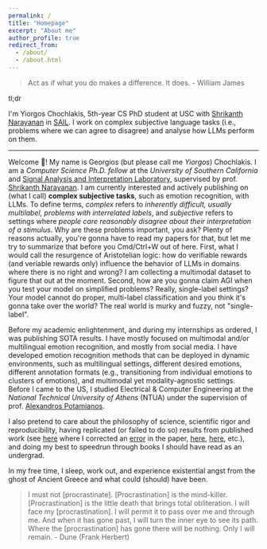 ```yaml
---
permalink: /
title: "Homepage"
excerpt: "About me"
author_profile: true
redirect_from: 
  - /about/
  - /about.html
---
```


> Act as if what you do makes a difference. It does.
\- William James

tl;dr

I'm Yiorgos Chochlakis, 5th-year CS PhD student at USC with [Shrikanth Narayanan](https://sail.usc.edu/people/shri.php) in [SAIL](https://sail.usc.edu/). I work on complex subjective language tasks (i.e., problems where we can agree to disagree) and analyse how LLMs perform on them.

---

Welcome 👋! My name is Georgios (but please call me *Yiorgos*) Chochlakis. I am a *Computer Science Ph.D. fellow* at the *University of Southern California* and [Signal Analysis and Interpretation Laboratory](https://sail.usc.edu/), supervised by prof. [Shrikanth Narayanan](https://sail.usc.edu/people/shri.php). I am currently interested and actively publishing on (what I call) **complex subjective tasks**, such as emotion recognition, with LLMs. To define terms, *complex* refers to *inherently difficult, usually multilabel, problems with interrelated labels*, and *subjective* refers to settings where *people care reasonably disagree about their interpretation of a stimulus*. Why are these problems important, you ask? Plenty of reasons actually, you're gonna have to read my papers for that, but let me try to summarize that before you Cmd/Ctrl+W out of here. First, what I would call the resurgence of Aristotelian logic: how do verifiable rewards (and veriable rewards only) influence the behavior of LLMs in domains where there is no right and wrong? I am collecting a multimodal dataset to figure that out at the moment. Second, how are you gonna claim AGI when you test your model on simplified problems? Really, single-label settings? Your model cannot do proper, multi-label classification and you think it's gonna take over the world? The real world is murky and fuzzy, not "single-label".

Before my academic enlightenment, and during my internships as ordered, I was publishing SOTA results. I have mostly focused on multimodal and/or multilingual emotion recognition, and mostly from social media. I have developed emotion recognition methods that can be deployed in dynamic environments, such as multilingual settings, different desired emotions, different annotation formats (e.g., transitioning from individual emotions to clusters of emotions), and multimodal yet modality-agnostic settings. Before I came to the US, I studied Electrical & Computer Engineering at the *National Technical University of Athens* (NTUA) under the supervision of prof. [Alexandros Potamianos](https://slp-ntua.github.io/potam/).

I also pretend to care about the philosophy of science, scientific rigor and reproducibility, having replicated (or failed to do so) results from published work (see [here](https://github.com/gchochla/Deep-Representations-of-Visual-Descriptions) where I corrected an [error](https://github.com/gchochla/Deep-Representations-of-Visual-Descriptions/commit/bb5cfa3d27a7677bbbf16896a1917e9b5227596e) in the paper, [here](https://github.com/gchochla/capsules-utils), [here](https://github.com/gchochla/stackgan-pp), etc.), and doing my best to speedrun through books I should have read as an undergrad.

In my free time, I sleep, work out, and experience existential angst from the ghost of Ancient Greece and what could (should) have been.

> I must not [procrastinate]. [Procrastination] is the mind-killer. [Procrastination] is the little death that brings total obliteration. I will face my [procrastination]. I will permit it to pass over me and through me. And when it has gone past, I will turn the inner eye to see its path. Where the [procrastination] has gone there will be nothing. Only I will remain.
\- Dune (Frank Herbert)
